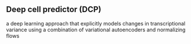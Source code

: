 ## Deep cell predictor (DCP)
a deep learning approach that explicitly models changes in transcriptional variance using a combination of variational autoencoders and normalizing flows
